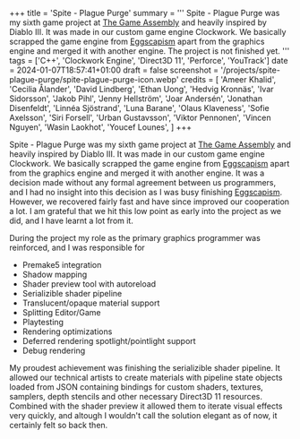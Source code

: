 +++
title = 'Spite - Plague Purge'
summary = '''
Spite - Plague Purge was my sixth game project at [The Game Assembly](https://thegameassembly.com) and heavily inspired by Diablo III. 
It was made in our custom game engine Clockwork. We basically scrapped the game engine from [Eggscapism](../eggscapism/) apart from
the graphics engine and merged it with another engine. The project is not finished yet.
'''
tags = ['C++', 'Clockwork Engine', 'Direct3D 11', 'Perforce', 'YouTrack']
date = 2024-01-07T18:57:41+01:00
draft = false
screenshot = '/projects/spite-plague-purge/spite-plague-purge-icon.webp'
credits = [
    'Ameer Khalid',
    'Cecilia Ålander',
    'David Lindberg',
    'Ethan Uong',
    'Hedvig Kronnäs',
    'Ivar Sidorsson',
    'Jakob Pihl',
    'Jenny Hellström',
    'Joar Andersén',
    'Jonathan Disenfeldt',
    'Linnéa Sjöstrand',
    'Luna Barane',
    'Olaus Klaveness',
    'Sofie Axelsson',
    'Siri Forsell',
    'Urban Gustavsson',
    'Viktor Pennonen',
    'Vincen Nguyen',
    'Wasin Laokhot',
    'Youcef Lounes',
]
+++

Spite - Plague Purge was my sixth game project at [The Game Assembly](https://thegameassembly.com) and heavily inspired by Diablo III. 
It was made in our custom game engine Clockwork. We basically scrapped the game engine from [Eggscapism](../eggscapism/) apart from
the graphics engine and merged it with another engine. It was a decision made without any formal agreement between us programmers,
and I had no insight into this decision as I was busy finishing [Eggscapism](../eggscapism/). However, we recovered fairly fast and 
have since improved our cooperation a lot. I am grateful that we hit this low point as early into the project as we did, and I have 
learnt a lot from it. 

During the project my role as the primary graphics programmer was reinforced, and I was responsible for
* Premake5 integration
* Shadow mapping
* Shader preview tool with autoreload
* Serializible shader pipeline
* Translucent/opaque material support
* Splitting Editor/Game
* Playtesting
* Rendering optimizations
* Deferred rendering spotlight/pointlight support
* Debug rendering

My proudest achievement was finishing the serializible shader pipeline. It allowed our technical artists to create materials with
pipeline state objects loaded from JSON containing bindings for custom shaders, textures, samplers, depth stencils and other 
necessary Direct3D 11 resources. Combined with the shader preview it allowed them to iterate visual effects very quickly, and
altough I wouldn't call the solution elegant as of now, it certainly felt so back then.